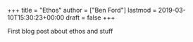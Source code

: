 +++
title = "Ethos"
author = ["Ben Ford"]
lastmod = 2019-03-10T15:30:23+00:00
draft = false
+++

First blog post about ethos and stuff

